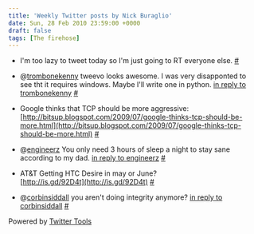 ```yaml
---
title: 'Weekly Twitter posts by Nick Buraglio'
date: Sun, 28 Feb 2010 23:59:00 +0000
draft: false
tags: [The firehose]
---
```


  
*   I'm too lazy to tweet today so I'm just going to RT everyone else. [#](http://twitter.com/buraglio/statuses/9501254384)
  
*   @[trombonekenny](http://twitter.com/trombonekenny) tweevo looks awesome. I was very disapponted to see tht it requires windows. Maybe I'll write one in python. [in reply to trombonekenny](http://twitter.com/trombonekenny/statuses/9497341753) [#](http://twitter.com/buraglio/statuses/9501420625)
  
*   Google thinks that TCP should be more aggressive: [http://bitsup.blogspot.com/2009/07/google-thinks-tcp-should-be-more.html](http://bitsup.blogspot.com/2009/07/google-thinks-tcp-should-be-more.html) [#](http://twitter.com/buraglio/statuses/9511165567)
  
*   @[engineerz](http://twitter.com/engineerz) You only need 3 hours of sleep a night to stay sane according to my dad. [in reply to engineerz](http://twitter.com/engineerz/statuses/9507356930) [#](http://twitter.com/buraglio/statuses/9511200799)
  
*   AT&T Getting HTC Desire in may or June?  
    [http://is.gd/92D4t](http://is.gd/92D4t) [#](http://twitter.com/buraglio/statuses/9551945975)
  
*   @[corbinsiddall](http://twitter.com/corbinsiddall) you aren't doing integrity anymore? [in reply to corbinsiddall](http://twitter.com/corbinsiddall/statuses/9699863155) [#](http://twitter.com/buraglio/statuses/9712186990)
  

  

Powered by [Twitter Tools](http://alexking.org/projects/wordpress)